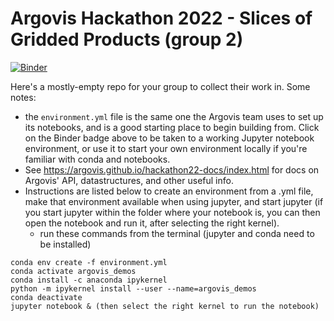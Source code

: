 # Argovis Hackathon 2022 - Slices of Gridded Products (group 2)

[![Binder](https://mybinder.org/badge_logo.svg)](https://mybinder.org/v2/gh/argovis/hackathon22-grid-slices-2/HEAD)

Here's a mostly-empty repo for your group to collect their work in. Some notes:

 - the `environment.yml` file is the same one the Argovis team uses to set up its notebooks, and is a good starting place to begin building from. Click on the Binder badge above to be taken to a working Jupyter notebook environment, or use it to start your own environment locally if you're familiar with conda and notebooks.
 - See https://argovis.github.io/hackathon22-docs/index.html for docs on Argovis' API, datastructures, and other useful info.
 - Instructions are listed below to create an environment from a .yml file, make that environment available when using jupyter, and start jupyter (if you start jupyter within the folder where your notebook is, you can then open the notebook and run it, after selecting the right kernel).
   - run these commands from the terminal (jupyter and conda need to be installed)
``` 
conda env create -f environment.yml
conda activate argovis_demos
conda install -c anaconda ipykernel
python -m ipykernel install --user --name=argovis_demos
conda deactivate
jupyter notebook & (then select the right kernel to run the notebook)
```
